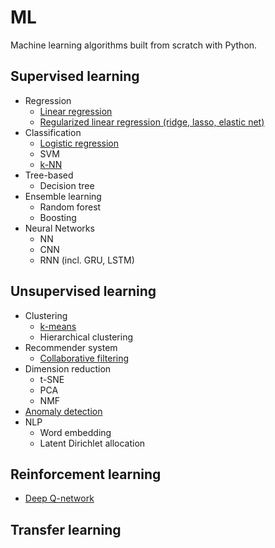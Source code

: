 # ML
Machine learning algorithms built from scratch with Python.

## Supervised learning

- Regression
    - [Linear regression](https://github.com/lincht/ML/blob/master/lm.ipynb)
    - [Regularized linear regression (ridge, lasso, elastic net)](https://github.com/lincht/ML/blob/master/lm_reg.ipynb)
- Classification
    - [Logistic regression](https://github.com/lincht/ML/blob/master/lr.ipynb)
    - SVM
    - [k-NN](https://github.com/lincht/ML/blob/master/knn.ipynb)
- Tree-based
    - Decision tree
- Ensemble learning
    - Random forest
    - Boosting
- Neural Networks
    - NN
    - CNN
    - RNN (incl. GRU, LSTM)

## Unsupervised learning
- Clustering
    - [k-means](https://github.com/lincht/ML/blob/master/kmeans.ipynb)
    - Hierarchical clustering
- Recommender system
    - [Collaborative filtering](https://github.com/lincht/ML/blob/master/cofi.ipynb)
- Dimension reduction
    - t-SNE
    - PCA
    - NMF
- [Anomaly detection](https://github.com/lincht/ML/blob/master/andec.ipynb)
- NLP
    - Word embedding
    - Latent Dirichlet allocation

## Reinforcement learning
- [Deep Q-network](https://github.com/lincht/ML/blob/master/dqn.ipynb)

## Transfer learning
